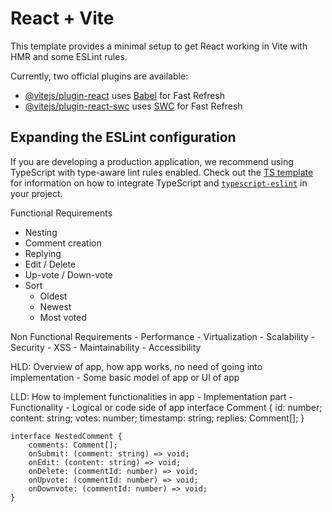 # React + Vite

This template provides a minimal setup to get React working in Vite with HMR and some ESLint rules.

Currently, two official plugins are available:

- [@vitejs/plugin-react](https://github.com/vitejs/vite-plugin-react/blob/main/packages/plugin-react) uses [Babel](https://babeljs.io/) for Fast Refresh
- [@vitejs/plugin-react-swc](https://github.com/vitejs/vite-plugin-react/blob/main/packages/plugin-react-swc) uses [SWC](https://swc.rs/) for Fast Refresh

## Expanding the ESLint configuration

If you are developing a production application, we recommend using TypeScript with type-aware lint rules enabled. Check out the [TS template](https://github.com/vitejs/vite/tree/main/packages/create-vite/template-react-ts) for information on how to integrate TypeScript and [`typescript-eslint`](https://typescript-eslint.io) in your project.


Functional Requirements
- Nesting
- Comment creation
- Replying 
- Edit / Delete
- Up-vote / Down-vote
- Sort
    - Oldest
    - Newest
    - Most voted

Non Functional Requirements
    - Performance
        - Virtualization
    - Scalability
    - Security
        - XSS
    - Maintainability
    - Accessibility

HLD: Overview of app, how app works, no need of going into implementation
    - Some basic model of app or UI of app

LLD: How to implement functionalities in app
    - Implementation part
    - Functionality
    - Logical or code side of app
    interface Comment {
        id: number;
        content: string;
        votes: number;
        timestamp: string;
        replies: Comment[];
    }

    interface NestedComment {
        comments: Comment[];
        onSubmit: (comment: string) => void;
        onEdit: (content: string) => void;
        onDelete: (commentId: number) => void;
        onUpvote: (commentId: number) => void;
        onDownvote: (commentId: number) => void;
    }
